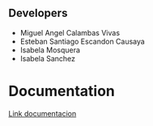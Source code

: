 ## Developers
- Miguel Angel Calambas Vivas
- Esteban Santiago Escandon Causaya
- Isabela Mosquera
- Isabela Sanchez
# Documentation
[Link documentacion](http://https://docs.google.com/document/d/1LTVxvTMQSUYXhNe4cfhMk2-CCMdjnN9C/edit?usp=sharing&ouid=111260073776676107120&rtpof=true&sd=true "Link documentacion")
